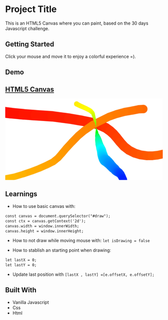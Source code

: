 # Project Title

This is an HTML5 Canvas where you can paint, based on the 30 days Javascript challenge.

## Getting Started

Click your mouse and move it to enjoy a colorful experience =).

## Demo

## [HTML5 Canvas](https://danielgarciaguillen.github.io/html5canvas/)
![HTML5 Canvas](/image/html5canvas.jpg?raw=true "CssClock")


## Learnings

* How to use basic canvas with:

```
const canvas = document.querySelector("#draw");
const ctx = canvas.getContext('2d');
canvas.width = window.innerWidth;
canvas.height = window.innerHeight;
```
* How to not draw while moving mouse with:
`let isDrawing = false`

* How to stablish an starting point when drawing:
```
let lastX = 0;
let lastY = 0;
```
* Update last position with `[lastX , lastY] =[e.offsetX, e.offsetY];`

## Built With

* Vanilla Javascript
* Css
* Html
